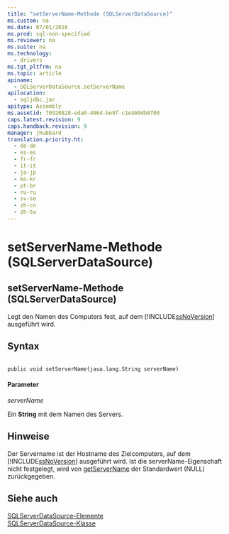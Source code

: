 ```yaml
---
title: "setServerName-Methode (SQLServerDataSource)"
ms.custom: na
ms.date: 07/01/2016
ms.prod: sql-non-specified
ms.reviewer: na
ms.suite: na
ms.technology: 
  - drivers
ms.tgt_pltfrm: na
ms.topic: article
apiname: 
  - SQLServerDataSource.setServerName
apilocation: 
  - sqljdbc.jar
apitype: Assembly
ms.assetid: 70920828-eda0-4064-be9f-c1e460db8f00
caps.latest.revision: 9
caps.handback.revision: 9
manager: jhubbard
translation.priority.ht: 
  - de-de
  - es-es
  - fr-fr
  - it-it
  - ja-jp
  - ko-kr
  - pt-br
  - ru-ru
  - sv-se
  - zh-cn
  - zh-tw
---
```

# setServerName-Methode (SQLServerDataSource)
    
## setServerName\-Methode \(SQLServerDataSource\)  
 Legt den Namen des Computers fest, auf dem [!INCLUDE[ssNoVersion](../content/includes/ssNoVersion_md.md)] ausgeführt wird.  
  
## Syntax  
  
```  
  
public void setServerName(java.lang.String serverName)  
```  
  
#### Parameter  
 *serverName*  
  
 Ein **String** mit dem Namen des Servers.  
  
## Hinweise  
 Der Servername ist der Hostname des Zielcomputers, auf dem [!INCLUDE[ssNoVersion](../content/includes/ssNoVersion_md.md)] ausgeführt wird. Ist die serverName\-Eigenschaft nicht festgelegt, wird von [getServerName](../content/getServerName-Method--SQLServerDataSource-.md) der Standardwert \(NULL\) zurückgegeben.  
  
## Siehe auch  
 [SQLServerDataSource-Elemente](../content/SQLServerDataSource-Members.md)   
 [SQLServerDataSource-Klasse](../content/SQLServerDataSource-Class.md)  
  
  